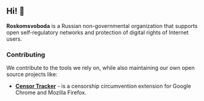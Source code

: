 ## Hi! 👋

**Roskomsvoboda** is a Russian non-governmental organization that supports open self-regulatory networks and protection of digital rights of Internet users.

### Contributing

We contribute to the tools we rely on, while also maintaining our own open source projects like:

- [**Censor Tracker**](https://github.com/roskomsvoboda/censortracker) - is a censorship circumvention extension for Google Chrome and Mozilla Firefox. 
